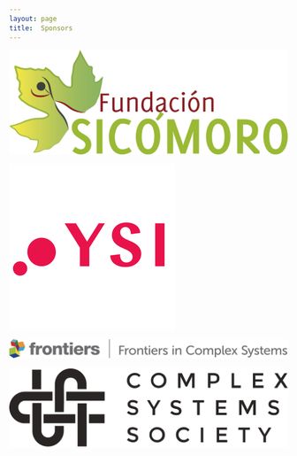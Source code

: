 ```yaml
---
layout: page
title:  Sponsors
---
```


[![Logo from Fundación Sicomoro](/assets/image25/Sicomoro_logo.png 'Fundación Sicomoro')](https://www.fundacionsicomoro.org/)

[![Young Scholars Initiative from the Institute of New Economic Thinking](/assets/image25/ysi.png 'YSI')](https://ysi.ineteconomics.org/)

[![Frontiers in Complex Systems' logo](/assets/image25/frontiers_logo.png 'Frontiers in Complex Systems')](https://www.frontiersin.org/journals/complex-systems)

[![Complex Systems Society logo](/assets/image25/CSS_logo.png 'Complex Systems Society')](https://cssociety.org/)


